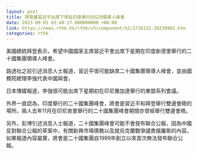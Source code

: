 ```yaml
---
layout: post
title: 拜登冀習近平出席下周在印度舉行的G20領導人峰會
date: 2023-09-01 03:40:27.000000000 +08:00
link: https://news.rthk.hk/rthk/ch/component/k2/1716131-20230901.htm
categories: rthk
---
```


美國總統拜登表示，希望中國國家主席習近平會出席下星期在印度新德里舉行的二十國集團領導人峰會。

路透社之前引述消息人士報道，習近平很可能缺席二十國集團領導人峰會，並由國務院總理李強代表中國與會。

日本傳媒報道，李強很可能出席下星期初在印尼雅加達舉行的東盟系列會議。

外界一直認為，印度舉行的二十國集團峰會，將會是習近平和拜登舉行雙邊會晤的場所。兩人去年11月在印尼峇里舉行的二十國集團峰會期間亦曾經舉行雙邊會晤。

另外，彭博引述消息人士報道，二十國集團峰會可能不會發布聯合公報，因為中國反對聯合公報的草案中，有關新興市場債務以及就烏克蘭戰爭譴責俄羅斯的內容。如果報道內容屬實，將會是二十國集團自1999年創立以來首次無法發布聯合公報。
